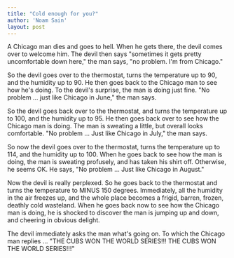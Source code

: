 ```yaml
---
title: "Cold enough for you?"
author: 'Noam Sain'
layout: post
---
```


A Chicago man dies and goes to hell. When he gets there, the devil comes over to welcome him. The devil then says "sometimes it gets pretty uncomfortable down here," the man says, "no problem. I'm from Chicago."  
  
So the devil goes over to the thermostat, turns the temperature up to 90, and the humidity up to 90. He then goes back to the Chicago man to see how he's doing. To the devil's surprise, the man is doing just fine. "No problem … just like Chicago in June," the man says.

So the devil goes back over to the thermostat, and turns the temperature up to 100, and the humidity up to 95. He then goes back over to see how the Chicago man is doing. The man is sweating a little, but overall looks comfortable. "No problem … Just like Chicago in July," the man says.

So now the devil goes over to the thermostat, turns the temperature up to 114, and the humidity up to 100. When he goes back to see how the man is doing, the man is sweating profusely, and has taken his shirt off. Otherwise, he seems OK. He says, "No problem … Just like Chicago in August."

Now the devil is really perplexed. So he goes back to the thermostat and turns the temperature to MINUS 150 degrees. Immediately, all the humidity in the air freezes up, and the whole place becomes a frigid, barren, frozen, deathly cold wasteland. When he goes back now to see how the Chicago man is doing, he is shocked to discover the man is jumping up and down, and cheering in obvious delight.

The devil immediately asks the man what's going on. To which the Chicago man replies … "THE CUBS WON THE WORLD SERIES!!! THE CUBS WON THE WORLD SERIES!!!"